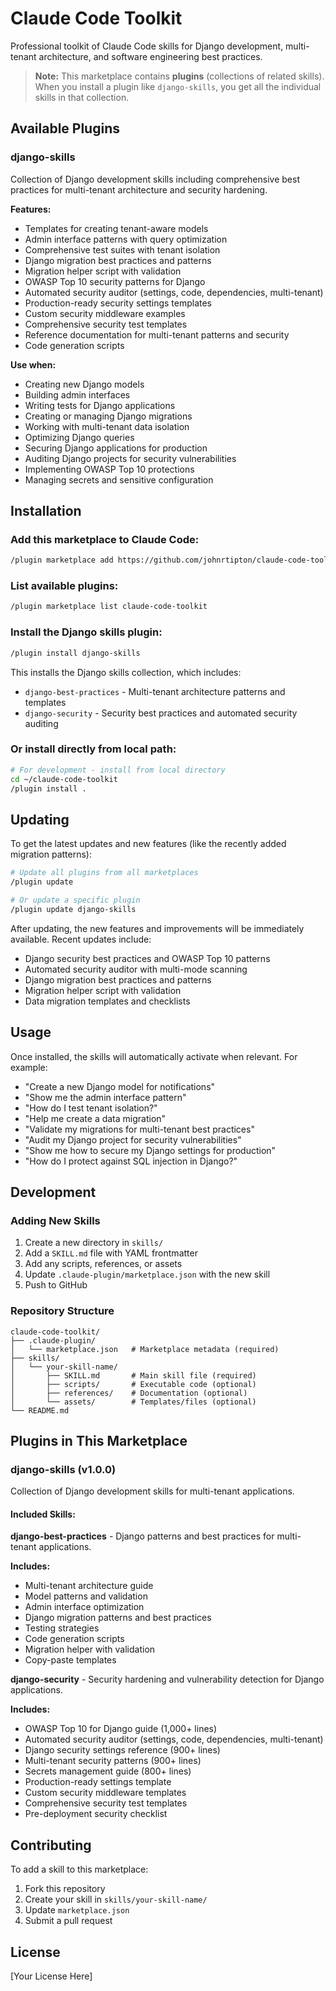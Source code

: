 # Claude Code Toolkit

Professional toolkit of Claude Code skills for Django development, multi-tenant architecture, and software engineering best practices.

> **Note:** This marketplace contains **plugins** (collections of related skills). When you install a plugin like `django-skills`, you get all the individual skills in that collection.

## Available Plugins

### django-skills

Collection of Django development skills including comprehensive best practices for multi-tenant architecture and security hardening.

**Features:**
- Templates for creating tenant-aware models
- Admin interface patterns with query optimization
- Comprehensive test suites with tenant isolation
- Django migration best practices and patterns
- Migration helper script with validation
- OWASP Top 10 security patterns for Django
- Automated security auditor (settings, code, dependencies, multi-tenant)
- Production-ready security settings templates
- Custom security middleware examples
- Comprehensive security test templates
- Reference documentation for multi-tenant patterns and security
- Code generation scripts

**Use when:**
- Creating new Django models
- Building admin interfaces
- Writing tests for Django applications
- Creating or managing Django migrations
- Working with multi-tenant data isolation
- Optimizing Django queries
- Securing Django applications for production
- Auditing Django projects for security vulnerabilities
- Implementing OWASP Top 10 protections
- Managing secrets and sensitive configuration

## Installation

### Add this marketplace to Claude Code:

```bash
/plugin marketplace add https://github.com/johnrtipton/claude-code-toolkit
```

### List available plugins:

```bash
/plugin marketplace list claude-code-toolkit
```

### Install the Django skills plugin:

```bash
/plugin install django-skills
```

This installs the Django skills collection, which includes:
- `django-best-practices` - Multi-tenant architecture patterns and templates
- `django-security` - Security best practices and automated security auditing

### Or install directly from local path:

```bash
# For development - install from local directory
cd ~/claude-code-toolkit
/plugin install .
```

## Updating

To get the latest updates and new features (like the recently added migration patterns):

```bash
# Update all plugins from all marketplaces
/plugin update

# Or update a specific plugin
/plugin update django-skills
```

After updating, the new features and improvements will be immediately available. Recent updates include:
- Django security best practices and OWASP Top 10 patterns
- Automated security auditor with multi-mode scanning
- Django migration best practices and patterns
- Migration helper script with validation
- Data migration templates and checklists

## Usage

Once installed, the skills will automatically activate when relevant. For example:

- "Create a new Django model for notifications"
- "Show me the admin interface pattern"
- "How do I test tenant isolation?"
- "Help me create a data migration"
- "Validate my migrations for multi-tenant best practices"
- "Audit my Django project for security vulnerabilities"
- "Show me how to secure my Django settings for production"
- "How do I protect against SQL injection in Django?"

## Development

### Adding New Skills

1. Create a new directory in `skills/`
2. Add a `SKILL.md` file with YAML frontmatter
3. Add any scripts, references, or assets
4. Update `.claude-plugin/marketplace.json` with the new skill
5. Push to GitHub

### Repository Structure

```
claude-code-toolkit/
├── .claude-plugin/
│   └── marketplace.json   # Marketplace metadata (required)
├── skills/
│   └── your-skill-name/
│       ├── SKILL.md       # Main skill file (required)
│       ├── scripts/       # Executable code (optional)
│       ├── references/    # Documentation (optional)
│       └── assets/        # Templates/files (optional)
└── README.md
```

## Plugins in This Marketplace

### django-skills (v1.0.0)

Collection of Django development skills for multi-tenant applications.

#### Included Skills:

**django-best-practices** - Django patterns and best practices for multi-tenant applications.

**Includes:**
- Multi-tenant architecture guide
- Model patterns and validation
- Admin interface optimization
- Django migration patterns and best practices
- Testing strategies
- Code generation scripts
- Migration helper with validation
- Copy-paste templates

**django-security** - Security hardening and vulnerability detection for Django applications.

**Includes:**
- OWASP Top 10 for Django guide (1,000+ lines)
- Automated security auditor (settings, code, dependencies, multi-tenant)
- Django security settings reference (900+ lines)
- Multi-tenant security patterns (900+ lines)
- Secrets management guide (800+ lines)
- Production-ready settings template
- Custom security middleware templates
- Comprehensive security test templates
- Pre-deployment security checklist

## Contributing

To add a skill to this marketplace:

1. Fork this repository
2. Create your skill in `skills/your-skill-name/`
3. Update `marketplace.json`
4. Submit a pull request

## License

[Your License Here]
